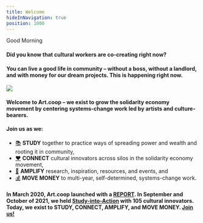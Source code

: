 ```yaml
---
title: Welcome
hideInNavigation: true
position: 1000
---
```


<div id="greeting" class="greeting">Good Morning</div>

#### Did you know that **cultural workers are co-creating <i id="concept" data-concepts='<%= JSON.stringify(concepts.concepts) %>'></i>** right now?

#### You can live a good life in community &ndash; without a boss, without a landlord, and with money for our dream projects. This is happening right now.

![](/assets/images/hero.png)

#### Welcome to Art.coop &ndash; we exist to grow the solidarity economy movement by centering systems-change work led by artists and culture-bearers.

#### Join us as we:

- [📚](#) **STUDY** together to practice ways of spreading power and wealth and rooting it in community,
- [♥️](#connect) **CONNECT** cultural innovators across silos in the solidarity economy movement,
- [📣](#amplify) **AMPLIFY** research, inspiration, resources, and events, and
- [💰](#movemoney) **MOVE MONEY** to multi-year, self-determined, systems-change work.

#### In March 2020, Art.coop launched with a [REPORT](http://art.coop/report). In September and October of 2021, we held [Study-into-Action](http://art.coop/#study) with 105 cultural innovators. Today, we exist to STUDY, CONNECT, AMPLIFY, and MOVE MONEY. [Join us!](http://art.coop/#connect)

<script src="/assets/scripts/rotateConcepts.js"></script>

